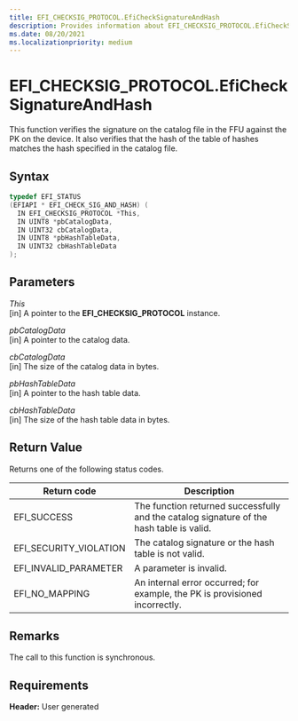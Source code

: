 ```yaml
---
title: EFI_CHECKSIG_PROTOCOL.EfiCheckSignatureAndHash
description: Provides information about EFI_CHECKSIG_PROTOCOL.EfiCheckSignatureAndHash.
ms.date: 08/20/2021
ms.localizationpriority: medium
---
```


# EFI_CHECKSIG_PROTOCOL.EfiCheckSignatureAndHash

This function verifies the signature on the catalog file in the FFU against the PK on the device. It also verifies that the hash of the table of hashes matches the hash specified in the catalog file.

## Syntax

```cpp
typedef EFI_STATUS
(EFIAPI * EFI_CHECK_SIG_AND_HASH) (
  IN EFI_CHECKSIG_PROTOCOL *This,
  IN UINT8 *pbCatalogData,
  IN UINT32 cbCatalogData,
  IN UINT8 *pbHashTableData,
  IN UINT32 cbHashTableData
);
```

## Parameters

*This*  
[in] A pointer to the **EFI_CHECKSIG_PROTOCOL** instance.

*pbCatalogData*  
[in] A pointer to the catalog data.

*cbCatalogData*  
[in] The size of the catalog data in bytes.

*pbHashTableData*  
[in] A pointer to the hash table data.

*cbHashTableData*  
[in] The size of the hash table data in bytes.

## Return Value

Returns one of the following status codes.

| Return code | Description |
|--|--|
| EFI_SUCCESS | The function returned successfully and the catalog signature of the hash table is valid. |
| EFI_SECURITY_VIOLATION | The catalog signature or the hash table is not valid. |
| EFI_INVALID_PARAMETER | A parameter is invalid. |
| EFI_NO_MAPPING | An internal error occurred; for example, the PK is provisioned incorrectly. |

## Remarks

The call to this function is synchronous.

## Requirements

**Header:** User generated
